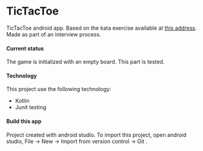 # TicTacToe
TicTacToe android app.
Based on the kata exercise available at [this address](https://github.com/stephane-genicot/katas/blob/master/TicTacToe.md).
Made as part of an interview process.

#### Current status
The game is initialized with an empty board. This part is tested.

#### Technology
This project use the following technology:
- Kotlin
- Junit testing

#### Build this app
Project created with android studio. To import this project, open android studio, File -> New -> Import from version control -> Git .

